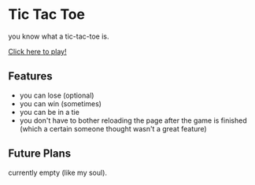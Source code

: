 # Tic Tac Toe
you know what a tic-tac-toe is.

[Click here to play!](https://abdulazizkh4tri.github.io/TicTacToe/tictactoe.html)

## Features
- you can lose (optional)
- you can win (sometimes)
- you can be in a tie
- you don't have to bother reloading the page after the game is finished (which a certain someone thought wasn't a great feature)


## Future Plans
currently empty (like my soul).
